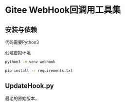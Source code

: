 # Gitee WebHook回调用工具集

## 安装与依赖

代码需要Python3

创建虚拟环境

```bash
python3 -m venv webhook
```

```bash
pip install -r requirements.txt
```

## UpdateHook.py

最老的原始版本，


